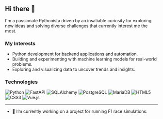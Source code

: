 ## Hi there 👋
I'm a passionate Pythonista driven by an insatiable curiosity for exploring new ideas and solving diverse challenges that currently interest me the most.

### My Interests
- Python development for backend applications and automation.
- Building and experimenting with machine learning models for real-world problems.
- Exploring and visualizing data to uncover trends and insights.

### Technologies

![Python](https://img.shields.io/badge/-Python-3776AB?style=flat-square&logo=python&logoColor=white)
![FastAPI](https://img.shields.io/badge/-FastAPI-009688?style=flat-square&logo=fastapi&logoColor=white)
![SQLAlchemy](https://img.shields.io/badge/-SQLAlchemy-9B2226?style=flat-square&logo=python&logoColor=white)
![PostgreSQL](https://img.shields.io/badge/-PostgreSQL-336791?style=flat-square&logo=postgresql&logoColor=white)
![MariaDB](https://img.shields.io/badge/-MariaDB-003545?style=flat-square&logo=mariadb&logoColor=white)
![HTML5](https://img.shields.io/badge/-HTML5-E34F26?style=flat-square&logo=html5&logoColor=white)
![CSS3](https://img.shields.io/badge/-CSS3-1572B6?style=flat-square&logo=css3&logoColor=white)
![Vue.js](https://img.shields.io/badge/-Vue.js-4FC08D?style=flat-square&logo=vue.js&logoColor=white)

---

- 🔭 I’m currently working on a project for running F1 race simulations.

<!-- 
**aleksandar-vl/aleksandar-vl** is a ✨ _special_ ✨ repository because its `README.md` (this file) appears on your GitHub profile.

Here’s how to use the GitHub Readme Stats:

[![Top Langs](https://github-readme-stats.vercel.app/api/top-langs/?username=aleksandar-vl&layout=compact)](https://github.com/anuraghazra/github-readme-stats)

Here are some ideas to get you started:

- 🌱 I’m currently learning ...
- 👯 I’m looking to collaborate on ...
- 🤔 I’m looking for help with ...
- 💬 Ask me about ...
- 📫 How to reach me: ...
- 😄 Pronouns: ...
- ⚡ Fun fact: ...
-->
